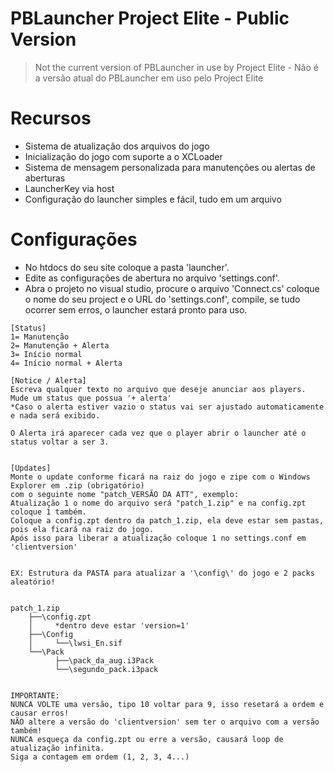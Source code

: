 # PBLauncher Project Elite - Public Version
> Not the current version of PBLauncher in use by Project Elite - Não é a versão atual do PBLauncher em uso pelo Project Elite

# Recursos
* Sistema de atualização dos arquivos do jogo
* Inicialização do jogo com suporte a o XCLoader
* Sistema de mensagem personalizada para manutenções ou alertas de aberturas
* LauncherKey via host
* Configuração do launcher simples e fácil, tudo em um arquivo

# Configurações
* No htdocs do seu site coloque a pasta 'launcher'.
* Edite as configurações de abertura no arquivo 'settings.conf'.
* Abra o projeto no visual studio, procure o arquivo 'Connect.cs' coloque o nome do seu project e o URL do 'settings.conf', compile, se tudo ocorrer sem erros, o launcher estará pronto para uso.

```ascii
[Status]
1= Manutenção
2= Manutenção + Alerta
3= Início normal
4= Início normal + Alerta

[Notice / Alerta]
Escreva qualquer texto no arquivo que deseje anunciar aos players.
Mude um status que possua '+ alerta'
*Caso o alerta estiver vazio o status vai ser ajustado automaticamente e nada será exibido.

O Alerta irá aparecer cada vez que o player abrir o launcher até o status voltar a ser 3.


[Updates]
Monte o update conforme ficará na raiz do jogo e zipe com o Windows Explorer em .zip (obrigatório)
com o seguinte nome "patch_VERSÃO DA ATT", exemplo:
Atualização 1 o nome do arquivo será "patch_1.zip" e na config.zpt coloque 1 também.
Coloque a config.zpt dentro da patch_1.zip, ela deve estar sem pastas, pois ela ficará na raiz do jogo.
Após isso para liberar a atualização coloque 1 no settings.conf em 'clientversion'


EX: Estrutura da PASTA para atualizar a '\config\' do jogo e 2 packs aleatório!


patch_1.zip 
	├──\config.zpt 
	│     *dentro deve estar 'version=1'
	├──\Config
	│     └──\lwsi_En.sif
	└──\Pack
	      ├──\pack_da_aug.i3Pack
	      └──\segundo_pack.i3pack


IMPORTANTE:
NUNCA VOLTE uma versão, tipo 10 voltar para 9, isso resetará a ordem e causar erros!
NÃO altere a versão do 'clientversion' sem ter o arquivo com a versão também!
NUNCA esqueça da config.zpt ou erre a versão, causará loop de atualização infinita.
Siga a contagem em ordem (1, 2, 3, 4...) 

```
